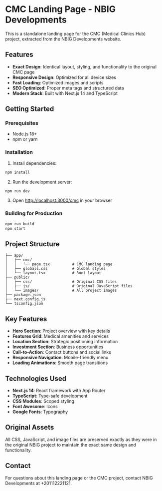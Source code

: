 # CMC Landing Page - NBIG Developments

This is a standalone landing page for the CMC (Medical Clinics Hub) project, extracted from the NBIG Developments website.

## Features

- **Exact Design**: Identical layout, styling, and functionality to the original CMC page
- **Responsive Design**: Optimized for all device sizes
- **Fast Loading**: Optimized images and scripts
- **SEO Optimized**: Proper meta tags and structured data
- **Modern Stack**: Built with Next.js 14 and TypeScript

## Getting Started

### Prerequisites

- Node.js 18+ 
- npm or yarn

### Installation

1. Install dependencies:
```bash
npm install
```

2. Run the development server:
```bash
npm run dev
```

3. Open [http://localhost:3000/cmc](http://localhost:3000/cmc) in your browser

### Building for Production

```bash
npm run build
npm start
```

## Project Structure

```
├── app/
│   ├── cmc/
│   │   └── page.tsx          # CMC landing page
│   ├── globals.css           # Global styles
│   └── layout.tsx            # Root layout
├── public/
│   ├── css/                  # Original CSS files
│   ├── js/                   # Original JavaScript files
│   └── images/               # All project images
├── package.json
├── next.config.js
└── tsconfig.json
```

## Key Features

- **Hero Section**: Project overview with key details
- **Features Grid**: Medical amenities and services
- **Location Section**: Strategic positioning information
- **Investment Section**: Business opportunities
- **Call-to-Action**: Contact buttons and social links
- **Responsive Navigation**: Mobile-friendly menu
- **Loading Animations**: Smooth page transitions

## Technologies Used

- **Next.js 14**: React framework with App Router
- **TypeScript**: Type-safe development
- **CSS Modules**: Scoped styling
- **Font Awesome**: Icons
- **Google Fonts**: Typography

## Original Assets

All CSS, JavaScript, and image files are preserved exactly as they were in the original NBIG project to maintain the exact same design and functionality.

## Contact

For questions about this landing page or the CMC project, contact NBIG Developments at +201112221121.
